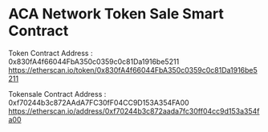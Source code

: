 # ACA Network Token Sale Smart Contract

Token Contract Address : 0x830fA4f66044FbA350c0359c0c81Da1916be5211
https://etherscan.io/token/0x830fA4f66044FbA350c0359c0c81Da1916be5211

Tokensale Contract Address : 0xf70244b3c872AAdA7FC30fF04CC9D153A354FA00
https://etherscan.io/address/0xf70244b3c872aada7fc30ff04cc9d153a354fa00
